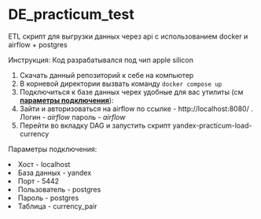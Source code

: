 # DE_practicum_test
ETL скрипт для выгрузки данных через api с использованием docker и airflow + postgres

Инструкция:
Код разрабатывался под чип apple silicon

1) Скачать данный репозиторий к себе на компьютер
2) В корневой директории вызвать команду ```docker compose up```
3) Подключиться к базе данных черех удобные для вас утилиты (см <b><a href="#Connection"> параметры подключения</a></b>):
4) Зайти и авторизоваться на airflow по ссылке - http://localhost:8080/ . Логин - _airflow_ пароль - _airflow_
5) Перейти во вкладку DAG и запустить скрипт <a>yandex-practicum-load-currency</a>
<p> 
<a id="#Connection"> Параметры подключения:</a>
<li>
Хост - localhost
</li>
<li>
База данных - yandex
</li>
<li>
Порт - 5442
</li>
<li>
Пользователь - postgres
</li>
<li>
Пароль - postgres
</li>
<li>
Таблица - currency_pair
</li>
</p>